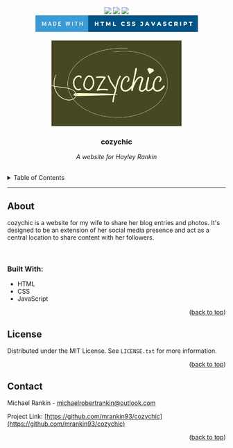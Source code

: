 <div id="top"></div>

<div align="center">
  <a href="https://opensource.org/licenses/GPL-3.0"><img src="https://img.shields.io/github/license/mrankin93/cozychic"></a> 
  <a href="https://github.com/mrankin93/cozychic/commits/main"><img src="https://img.shields.io/github/commit-activity/y/mrankin93/cozychic"></a>
  <a href="https://github.com/mrankin/cozychic"><img src="https://img.shields.io/github/repo-size/mrankin93/cozychic"></a>
</div>

<div align="center">
  <img src="img/misc/readme-badge.svg" width=375px>
</div>

<br>

<div align="center">
  <div><a href="https://github.com/mrankin93/cozychic"><img src="img/logos/header-logo.jpg" width="300"></a>
  </div>
  <h3 style="font-weight: bold">cozychic</h3>
    <p style="font-style: italic"> A website for Hayley Rankin </p>
</div>

<br>
<details>
  <summary>Table of Contents</summary>
  <ol>
    <li>
      <a href="#about-the-project">About</a>
      <ul>
        <li><a href="#built-with">Built With</a></li>
      </ul>
    <li><a href="#license">License</a></li>
    <li><a href="#contact">Contact</a></li>
    
  </ol>
</details>

---

<h2 style="font-weight: bold" id="about-the-project">About</h2>

<!-- <br>
<div align="center"><img src="https://via.placeholder.com/300"></div>
<br> -->

<p>cozychic is a website for my wife to share her blog entries and photos. It's designed to be an extension of her social media presence and act as a central location to share content with her followers.</p>
<br>

<h3 id="built-with">Built With:</h3>

- HTML
- CSS
- JavaScript

<p align="right">(<a href="#top">back to top</a>)</p>


<h2 style="font-weight: bold" id="license">License</h2>

Distributed under the MIT License. See `LICENSE.txt` for more information.
<p align="right">(<a href="#top">back to top</a>)</p>


<h2 style="font-weight: bold" id="contact">Contact</h2>

Michael Rankin - michaelrobertrankin@outlook.com

Project Link: [https://github.com/mrankin93/cozychic](https://github.com/mrankin93/cozychic)

<p align="right">(<a href="#top">back to top</a>)</p>



